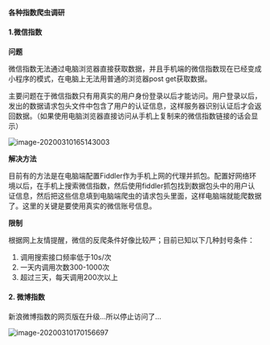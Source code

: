 #### 各种指数爬虫调研

#### 1.微信指数

**问题**

微信指数无法通过电脑浏览器直接获取数据，并且手机端的微信指数现在已经变成小程序的模式，在电脑上无法用普通的浏览器post get获取数据。

主要问题在于微信指数只有用真实的用户身份登录以后才能访问。用户登录以后，发出的数据请求包头文件中包含了用户的认证信息，这样服务器识别认证后才会返回数据。（如果使用电脑浏览器直接访问从手机上复制来的微信指数链接的话会显示）

![image-20200310165143003](C:\Users\50257\AppData\Roaming\Typora\typora-user-images\image-20200310165143003.png)

**解决方法**

目前有的方法是在电脑端配置Fiddler作为手机上网的代理并抓包。配置好网络环境以后，在手机上搜索微信指数，然后使用fiddler抓包找到数据包头中的用户认证信息，然后把这些信息填到电脑端爬虫的请求包头里面，这样电脑端就能爬数据了。这里的关键是要使用真实的微信账号信息。

**限制**

根据网上友情提醒，微信的反爬条件好像比较严；目前已知以下几种封号条件：

1. 调用搜索接口频率低于10s/次
2. 一天内调用次数300-1000次
3. 超过三天，每天调用200次以上

#### 2. 微博指数

新浪微博指数的网页版在升级...所以停止访问了...

![image-20200310170156697](C:\Users\50257\AppData\Roaming\Typora\typora-user-images\image-20200310170156697.png)